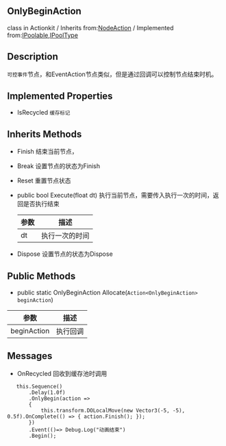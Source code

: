 ## OnlyBeginAction
class in Actionkit / Inherits from:[NodeAction](ActionKitAPI/Action/NodeAction.md) / Implemented from:[IPoolable](www.baidu.com),[IPoolType](www.baidu.com)

## Description
```可控事件```节点，和EventAction节点类似，但是通过回调可以控制节点结束时机。

## Implemented Properties

* IsRecycled  ```缓存标记```

## Inherits Methods

* Finish			      结束当前节点，

* Break                              设置节点的状态为Finish

* Reset                              重置节点状态

* public bool Execute(float dt)     执行当前节点，需要传入执行一次的时间，返回是否执行结束

  | 参数 | 描述           |
  | ---- | -------------- |
  | dt   | 执行一次的时间 |

* Dispose                          设置节点的状态为Dispose

## Public Methods
* public static OnlyBeginAction Allocate(```Action<OnlyBeginAction> beginAction```)  

| 参数        | 描述     |
| ----------- | -------- |
| beginAction | 执行回调 |

## Messages
* OnRecycled  回收到缓存池时调用

```
   this.Sequence()
	   .Delay(1.0f)
	   .OnlyBegin(action =>
	   {
           this.transform.DOLocalMove(new Vector3(-5, -5), 0.5f).OnComplete(() => { action.Finish(); });
	   })
	   .Event(()=> Debug.Log("动画结束")
	   .Begin();
```